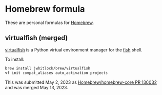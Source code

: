 # Homebrew formula

These are personal formulas for [Homebrew](https://brew.sh/).

## virtualfish (merged)

[virtualfish][virtualfish] is a Python virtual environment manager for the
[fish][fish] shell.

[virtualfish]: https://virtualfish.readthedocs.io/en/latest/index.html
[fish]: https://fishshell.com/

To install:

```sh
brew install jwhitlock/brew/virtualfish
vf init compat_aliases auto_activation projects
```

This was submitted May 2, 2023 as
[Homebrew/homebrew-core PR 130032](https://github.com/Homebrew/homebrew-core/pull/130032)
and was merged May 13, 2023.

